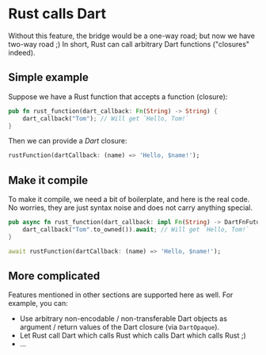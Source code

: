 # Rust calls Dart

Without this feature, the bridge would be a one-way road; but now we have two-way road ;)
In short, Rust can call arbitrary Dart functions ("closures" indeed).

## Simple example

Suppose we have a Rust function that accepts a function (closure):

```rust
pub fn rust_function(dart_callback: Fn(String) -> String) {
    dart_callback("Tom"); // Will get `Hello, Tom!`
}
```

Then we can provide a *Dart* closure:

```dart
rustFunction(dartCallback: (name) => 'Hello, $name!');
```

## Make it compile

To make it compile, we need a bit of boilerplate, and here is the real code.
No worries, they are just syntax noise and does not carry anything special.

```rust
pub async fn rust_function(dart_callback: impl Fn(String) -> DartFnFuture<String>) {
    dart_callback("Tom".to_owned()).await; // Will get `Hello, Tom!`
}
```

```dart
await rustFunction(dartCallback: (name) => 'Hello, $name!');
```

## More complicated

Features mentioned in other sections are supported here as well.
For example, you can:

* Use arbitrary non-encodable / non-transferable Dart objects as argument / return values of the Dart closure (via `DartOpaque`).
* Let Rust call Dart which calls Rust which calls Dart which calls Rust ;)
* ...
